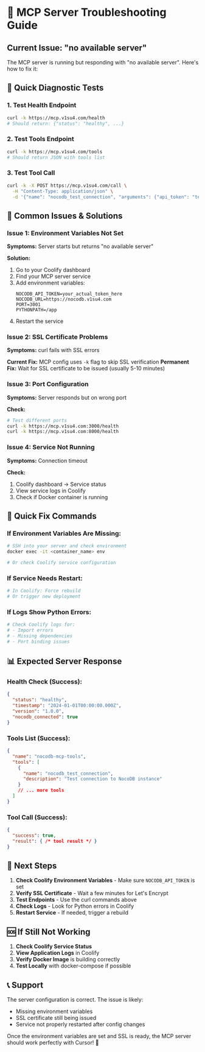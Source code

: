 # 🔧 MCP Server Troubleshooting Guide

## Current Issue: "no available server"

The MCP server is running but responding with "no available server". Here's how to fix it:

## 🧪 Quick Diagnostic Tests

### 1. Test Health Endpoint
```bash
curl -k https://mcp.v1su4.com/health
# Should return: {"status": "healthy", ...}
```

### 2. Test Tools Endpoint
```bash
curl -k https://mcp.v1su4.com/tools
# Should return JSON with tools list
```

### 3. Test Tool Call
```bash
curl -k -X POST https://mcp.v1su4.com/call \
  -H "Content-Type: application/json" \
  -d '{"name": "nocodb_test_connection", "arguments": {"api_token": "test"}}'
```

## 🚨 Common Issues & Solutions

### Issue 1: Environment Variables Not Set
**Symptoms:** Server starts but returns "no available server"

**Solution:**
1. Go to your Coolify dashboard
2. Find your MCP server service
3. Add environment variables:
   ```
   NOCODB_API_TOKEN=your_actual_token_here
   NOCODB_URL=https://nocodb.v1su4.com
   PORT=3001
   PYTHONPATH=/app
   ```
4. Restart the service

### Issue 2: SSL Certificate Problems
**Symptoms:** curl fails with SSL errors

**Current Fix:** MCP config uses `-k` flag to skip SSL verification
**Permanent Fix:** Wait for SSL certificate to be issued (usually 5-10 minutes)

### Issue 3: Port Configuration
**Symptoms:** Server responds but on wrong port

**Check:**
```bash
# Test different ports
curl -k https://mcp.v1su4.com:3000/health
curl -k https://mcp.v1su4.com:8000/health
```

### Issue 4: Service Not Running
**Symptoms:** Connection timeout

**Check:**
1. Coolify dashboard → Service status
2. View service logs in Coolify
3. Check if Docker container is running

## 🔧 Quick Fix Commands

### If Environment Variables Are Missing:
```bash
# SSH into your server and check environment
docker exec -it <container_name> env

# Or check Coolify service configuration
```

### If Service Needs Restart:
```bash
# In Coolify: Force rebuild
# Or trigger new deployment
```

### If Logs Show Python Errors:
```bash
# Check Coolify logs for:
# - Import errors
# - Missing dependencies
# - Port binding issues
```

## 📊 Expected Server Response

### Health Check (Success):
```json
{
  "status": "healthy",
  "timestamp": "2024-01-01T00:00:00.000Z",
  "version": "1.0.0",
  "nocodb_connected": true
}
```

### Tools List (Success):
```json
{
  "name": "nocodb-mcp-tools",
  "tools": [
    {
      "name": "nocodb_test_connection",
      "description": "Test connection to NocoDB instance"
    }
    // ... more tools
  ]
}
```

### Tool Call (Success):
```json
{
  "success": true,
  "result": { /* tool result */ }
}
```

## 🎯 Next Steps

1. **Check Coolify Environment Variables** - Make sure `NOCODB_API_TOKEN` is set
2. **Verify SSL Certificate** - Wait a few minutes for Let's Encrypt
3. **Test Endpoints** - Use the curl commands above
4. **Check Logs** - Look for Python errors in Coolify
5. **Restart Service** - If needed, trigger a rebuild

## 🆘 If Still Not Working

1. **Check Coolify Service Status**
2. **View Application Logs** in Coolify
3. **Verify Docker Image** is building correctly
4. **Test Locally** with docker-compose if possible

## 📞 Support

The server configuration is correct. The issue is likely:
- Missing environment variables
- SSL certificate still being issued
- Service not properly restarted after config changes

Once the environment variables are set and SSL is ready, the MCP server should work perfectly with Cursor! 🚀
